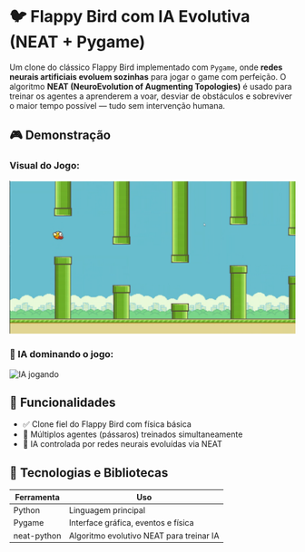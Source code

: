 # 🐦 Flappy Bird com IA Evolutiva (NEAT + Pygame)

 Um clone do clássico Flappy Bird implementado com `Pygame`, onde **redes neurais artificiais evoluem sozinhas** para jogar o game com perfeição. O algoritmo **NEAT (NeuroEvolution of Augmenting Topologies)** é usado para treinar os agentes a aprenderem a voar, desviar de obstáculos e sobreviver o maior tempo possível — tudo sem intervenção humana.

## 🎮 Demonstração

### Visual do Jogo:
![Visual do jogo](assets/preview.png)

### 🧠 IA dominando o jogo:
![IA jogando](assets/ai-playing.gif)

## 🚀 Funcionalidades

- ✅ Clone fiel do Flappy Bird com física básica
- 🤖 Múltiplos agentes (pássaros) treinados simultaneamente
- 🧠 IA controlada por redes neurais evoluídas via NEAT

## 🧩 Tecnologias e Bibliotecas

| Ferramenta     | Uso                                     |
|----------------|------------------------------------------|
| Python         | Linguagem principal                     |
| Pygame         | Interface gráfica, eventos e física     |
| neat-python    | Algoritmo evolutivo NEAT para treinar IA|
